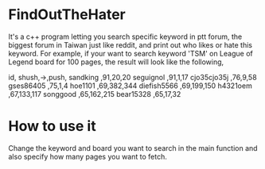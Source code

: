 FindOutTheHater
===============
It's a c++ program letting you search specific keyword in ptt forum, the biggest forum in Taiwan just like reddit,
and print out who likes or hate this keyword. For example, if your want to search keyword 'TSM' on League of Legend board for 100 pages, the result will look like the following,

id,         shush,->,push,
sandking    ,91,20,20
seguignol   ,91,1,17
cjo35cjo35j ,76,9,58
gses86405   ,75,1,4
hoe1101     ,69,382,344
diefish5566 ,69,199,150
h4321oem    ,67,133,117
songgood    ,65,162,215
bear15328   ,65,17,32

How to use it
===============
Change the keyword and board you want to search in the main function and also specify how many pages
you want to fetch. 

